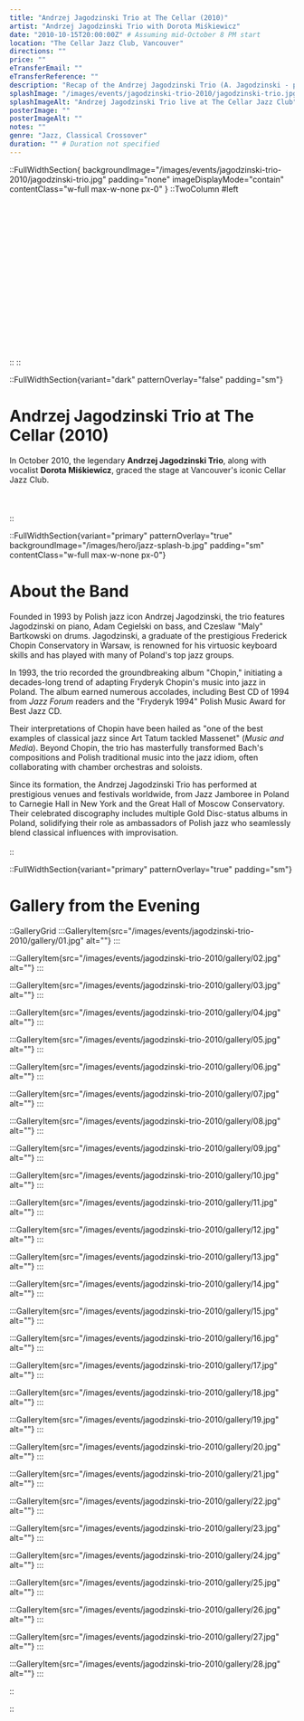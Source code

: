 ```yaml
---
title: "Andrzej Jagodzinski Trio at The Cellar (2010)"
artist: "Andrzej Jagodzinski Trio with Dorota Miśkiewicz"
date: "2010-10-15T20:00:00Z" # Assuming mid-October 8 PM start
location: "The Cellar Jazz Club, Vancouver"
directions: ""
price: ""
eTransferEmail: ""
eTransferReference: ""
description: "Recap of the Andrzej Jagodzinski Trio (A. Jagodzinski - piano, A. Cegielski - bass, C. K. Bartkowski - drums) with vocalist D. Miśkiewicz concert at The Cellar Jazz Club in October 2010."
splashImage: "/images/events/jagodzinski-trio-2010/jagodzinski-trio.jpg"
splashImageAlt: "Andrzej Jagodzinski Trio live at The Cellar Jazz Club"
posterImage: ""
posterImageAlt: ""
notes: ""
genre: "Jazz, Classical Crossover"
duration: "" # Duration not specified
---
```


::FullWidthSection{ backgroundImage="/images/events/jagodzinski-trio-2010/jagodzinski-trio.jpg" padding="none" imageDisplayMode="contain" contentClass="w-full max-w-none px-0" }
::TwoColumn
#left
<br><br><br/>
<br><br><br/>
<br><br><br/>
<br><br><br/>
<br><br><br/>
<br><br><br/>
::
::

::FullWidthSection{variant="dark" patternOverlay="false" padding="sm"}

# Andrzej Jagodzinski Trio at The Cellar (2010)

In October 2010, the legendary **Andrzej Jagodzinski Trio**, along with vocalist **Dorota Miśkiewicz**, graced the stage at Vancouver's iconic Cellar Jazz Club.
<br></br>
<br></br>
::

::FullWidthSection{variant="primary" patternOverlay="true" backgroundImage="/images/hero/jazz-splash-b.jpg" padding="sm" contentClass="w-full max-w-none px-0"}

# About the Band

Founded in 1993 by Polish jazz icon Andrzej Jagodzinski, the trio features Jagodzinski on piano, Adam Cegielski on bass, and Czeslaw "Maly" Bartkowski on drums. Jagodzinski, a graduate of the prestigious Frederick Chopin Conservatory in Warsaw, is renowned for his virtuosic keyboard skills and has played with many of Poland's top jazz groups.

In 1993, the trio recorded the groundbreaking album "Chopin," initiating a decades-long trend of adapting Fryderyk Chopin's music into jazz in Poland. The album earned numerous accolades, including Best CD of 1994 from _Jazz Forum_ readers and the "Fryderyk 1994" Polish Music Award for Best Jazz CD.

Their interpretations of Chopin have been hailed as "one of the best examples of classical jazz since Art Tatum tackled Massenet" (_Music and Media_). Beyond Chopin, the trio has masterfully transformed Bach's compositions and Polish traditional music into the jazz idiom, often collaborating with chamber orchestras and soloists.

Since its formation, the Andrzej Jagodzinski Trio has performed at prestigious venues and festivals worldwide, from Jazz Jamboree in Poland to Carnegie Hall in New York and the Great Hall of Moscow Conservatory. Their celebrated discography includes multiple Gold Disc-status albums in Poland, solidifying their role as ambassadors of Polish jazz who seamlessly blend classical influences with improvisation.
<br></br>
::

::FullWidthSection{variant="primary" patternOverlay="true" padding="sm"}

# Gallery from the Evening

::GalleryGrid
:::GalleryItem{src="/images/events/jagodzinski-trio-2010/gallery/01.jpg" alt=""}
:::

:::GalleryItem{src="/images/events/jagodzinski-trio-2010/gallery/02.jpg" alt=""}
:::

:::GalleryItem{src="/images/events/jagodzinski-trio-2010/gallery/03.jpg" alt=""}
:::

:::GalleryItem{src="/images/events/jagodzinski-trio-2010/gallery/04.jpg" alt=""}
:::

:::GalleryItem{src="/images/events/jagodzinski-trio-2010/gallery/05.jpg" alt=""}
:::

:::GalleryItem{src="/images/events/jagodzinski-trio-2010/gallery/06.jpg" alt=""}
:::

:::GalleryItem{src="/images/events/jagodzinski-trio-2010/gallery/07.jpg" alt=""}
:::

:::GalleryItem{src="/images/events/jagodzinski-trio-2010/gallery/08.jpg" alt=""}
:::

:::GalleryItem{src="/images/events/jagodzinski-trio-2010/gallery/09.jpg" alt=""}
:::

:::GalleryItem{src="/images/events/jagodzinski-trio-2010/gallery/10.jpg" alt=""}
:::

:::GalleryItem{src="/images/events/jagodzinski-trio-2010/gallery/11.jpg" alt=""}
:::

:::GalleryItem{src="/images/events/jagodzinski-trio-2010/gallery/12.jpg" alt=""}
:::

:::GalleryItem{src="/images/events/jagodzinski-trio-2010/gallery/13.jpg" alt=""}
:::

:::GalleryItem{src="/images/events/jagodzinski-trio-2010/gallery/14.jpg" alt=""}
:::

:::GalleryItem{src="/images/events/jagodzinski-trio-2010/gallery/15.jpg" alt=""}
:::

:::GalleryItem{src="/images/events/jagodzinski-trio-2010/gallery/16.jpg" alt=""}
:::

:::GalleryItem{src="/images/events/jagodzinski-trio-2010/gallery/17.jpg" alt=""}
:::

:::GalleryItem{src="/images/events/jagodzinski-trio-2010/gallery/18.jpg" alt=""}
:::

:::GalleryItem{src="/images/events/jagodzinski-trio-2010/gallery/19.jpg" alt=""}
:::

:::GalleryItem{src="/images/events/jagodzinski-trio-2010/gallery/20.jpg" alt=""}
:::

:::GalleryItem{src="/images/events/jagodzinski-trio-2010/gallery/21.jpg" alt=""}
:::

:::GalleryItem{src="/images/events/jagodzinski-trio-2010/gallery/22.jpg" alt=""}
:::

:::GalleryItem{src="/images/events/jagodzinski-trio-2010/gallery/23.jpg" alt=""}
:::

:::GalleryItem{src="/images/events/jagodzinski-trio-2010/gallery/24.jpg" alt=""}
:::

:::GalleryItem{src="/images/events/jagodzinski-trio-2010/gallery/25.jpg" alt=""}
:::

:::GalleryItem{src="/images/events/jagodzinski-trio-2010/gallery/26.jpg" alt=""}
:::

:::GalleryItem{src="/images/events/jagodzinski-trio-2010/gallery/27.jpg" alt=""}
:::

:::GalleryItem{src="/images/events/jagodzinski-trio-2010/gallery/28.jpg" alt=""}
:::

::

::
